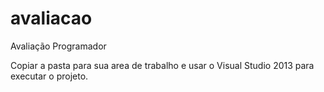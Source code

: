# avaliacao
Avaliação Programador

Copiar a pasta para sua area de trabalho e usar o Visual Studio 2013 para executar o projeto.


